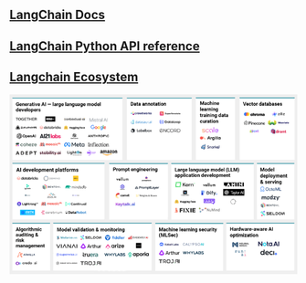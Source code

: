 ## [LangChain Docs]('https://python.langchain.com/docs/introduction/')


## [LangChain Python API reference](https://python.langchain.com/v0.2/api_reference/index.html)

## [Langchain Ecosystem]('https://js.langchain.com/v0.1/docs/ecosystem/')

![ecosystem](./img/image.png)
## 